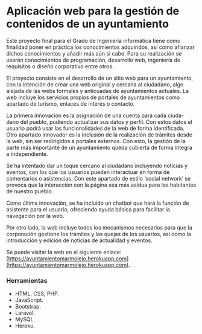 # Aplicación web para la gestión de contenidos de un ayuntamiento

  Este proyecto final para el Grado de Ingenierı́a informática tiene como finalidad poner en práctica los conocimientos adquiridos, ası́ como afianzar dichos conocimientos y añadir más aún si cabe. Para su realización se usarán conocimientos de programación, desarrollo web, ingenierı́a de requisitos o diseño corporativo entre otros.

  El proyecto consiste en el desarrollo de un sitio web para un ayuntamiento, con la intención de crear una web original y cercana al ciudadano, algo
alejada de las webs formales y anticuadas de ayuntamientos actuales. La web
incluye los servicios propios de portales de ayuntamientos como apartado de
turismo, enlaces de interés o contacto.

  La primera innovación es la asignación de una cuenta para cada ciuda- dano del pueblo, pudiendo actualizar sus datos y perfil. Con estos datos el usuario podrá usar las funcionalidades de la web de forma identificada. Otro apartado innovador es la inclusión de la realización de trámites desde la web, sin ser redirigidos a portales externos. Con esto, la gestión de la parte más importante de un ayuntamiento queda cubierta de forma ı́ntegra e independiente.

  Se ha intentado dar un toque cercano al ciudadano incluyendo noticias y eventos, con los que los usuarios pueden interactuar en forma de comentarios o asistencias. Con este apartado de estilo ‘social network’ se provoca que la interacción con la página sea más asidua para los habitantes de nuestro pueblo.

  Como última innovación, se ha incluido un chatbot que hará la función de asistente para el usuario, ofreciendo ayuda básica para facilitar la navegación
por la web. 

  Por otro lado, la web incluye todos los mecanismos necesarios para que la corporación gestione los trámites y las quejas de los usuarios, ası́ como la introducción y edición de noticias de actualidad y eventos.

Se puede visitar la web en el siguiente enlace: [https://ayuntamientomarmolejo.herokuapp.com](https://ayuntamientomarmolejo.herokuapp.com).


### Herramientas

- HTML, CSS, PHP.
- JavaScript.
- Bootstrap.
- Laravel.
- MySQL.
- Heroku.
